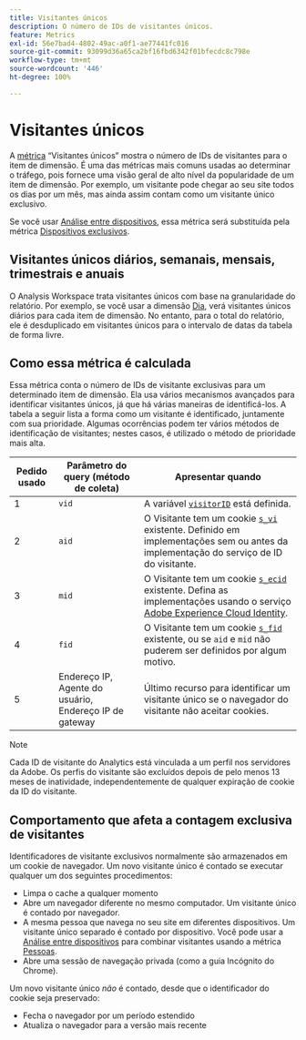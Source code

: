 ```yaml
---
title: Visitantes únicos
description: O número de IDs de visitantes únicos.
feature: Metrics
exl-id: 56e7bad4-4802-49ac-a0f1-ae77441fc016
source-git-commit: 93099d36a65ca2bf16fbd6342f01bfecdc8c798e
workflow-type: tm+mt
source-wordcount: '446'
ht-degree: 100%

---
```


# Visitantes únicos

A [métrica](overview.md) “Visitantes únicos” mostra o número de IDs de visitantes para o item de dimensão. É uma das métricas mais comuns usadas ao determinar o tráfego, pois fornece uma visão geral de alto nível da popularidade de um item de dimensão. Por exemplo, um visitante pode chegar ao seu site todos os dias por um mês, mas ainda assim contam como um visitante único exclusivo.

Se você usar [Análise entre dispositivos](../cda/overview.md), essa métrica será substituída pela métrica [Dispositivos exclusivos](unique-devices.md).

## Visitantes únicos diários, semanais, mensais, trimestrais e anuais

O Analysis Workspace trata visitantes únicos com base na granularidade do relatório. Por exemplo, se você usar a dimensão [Dia](../dimensions/day.md), verá visitantes únicos diários para cada item de dimensão. No entanto, para o total do relatório, ele é desduplicado em visitantes únicos para o intervalo de datas da tabela de forma livre.

## Como essa métrica é calculada

Essa métrica conta o número de IDs de visitante exclusivas para um determinado item de dimensão. Ela usa vários mecanismos avançados para identificar visitantes únicos, já que há várias maneiras de identificá-los. A tabela a seguir lista a forma como um visitante é identificado, juntamente com sua prioridade. Algumas ocorrências podem ter vários métodos de identificação de visitantes; nestes casos, é utilizado o método de prioridade mais alta.

| Pedido usado | Parâmetro do query (método de coleta) | Apresentar quando |
| --- | --- | --- |
| 1 | `vid` | A variável [`visitorID`](/help/implement/vars/config-vars/visitorid.md) está definida. |
| 2 | `aid` | O Visitante tem um cookie [`s_vi`](https://experienceleague.adobe.com/docs/core-services/interface/ec-cookies/cookies-analytics.html?lang=pt-BR) existente. Definido em implementações sem ou antes da implementação do serviço de ID do visitante. |
| 3 | `mid` | O Visitante tem um cookie [`s_ecid`](https://experienceleague.adobe.com/docs/core-services/interface/ec-cookies/cookies-analytics.html?lang=pt-BR) existente. Defina as implementações usando o serviço [Adobe Experience Cloud Identity](https://experienceleague.adobe.com/docs/id-service/using/home.html?lang=pt-BR). |
| 4 | `fid` | O Visitante tem um cookie [`s_fid`](https://experienceleague.adobe.com/docs/core-services/interface/ec-cookies/cookies-analytics.html?lang=pt-BR) existente, ou se `aid` e `mid` não puderem ser definidos por algum motivo. |
| 5 | Endereço IP, Agente do usuário, Endereço IP de gateway | Último recurso para identificar um visitante único se o navegador do visitante não aceitar cookies. |

>[!NOTE]
>
>Cada ID de visitante do Analytics está vinculada a um perfil nos servidores da Adobe. Os perfis do visitante são excluídos depois de pelo menos 13 meses de inatividade, independentemente de qualquer expiração de cookie da ID do visitante.

## Comportamento que afeta a contagem exclusiva de visitantes

Identificadores de visitante exclusivos normalmente são armazenados em um cookie de navegador. Um novo visitante único é contado se executar qualquer um dos seguintes procedimentos:

* Limpa o cache a qualquer momento
* Abre um navegador diferente no mesmo computador. Um visitante único é contado por navegador.
* A mesma pessoa que navega no seu site em diferentes dispositivos. Um visitante único separado é contado por dispositivo. Você pode usar a [Análise entre dispositivos](../cda/overview.md) para combinar visitantes usando a métrica [Pessoas](people.md).
* Abre uma sessão de navegação privada (como a guia Incógnito do Chrome).

Um novo visitante único *não* é contado, desde que o identificador do cookie seja preservado:

* Fecha o navegador por um período estendido
* Atualiza o navegador para a versão mais recente
